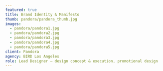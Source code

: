 ```yaml
---
featured: true
title: Brand Identity & Manifesto
thumb: pandora/pandora_thumb.jpg
images:
  - pandora/pandora1.jpg
  - pandora/pandora2.jpg
  - pandora/pandora3.jpg
  - pandora/pandora4.jpg
  - pandora/pandora5.jpg
client: Pandora
agency: BIRD Los Angeles
role: Lead Designer – design concept & execution, promotional design
---
```

